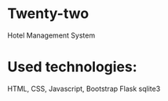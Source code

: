 # Twenty-two
Hotel Management System


# Used technologies:

HTML, CSS, Javascript, Bootstrap
Flask
sqlite3
